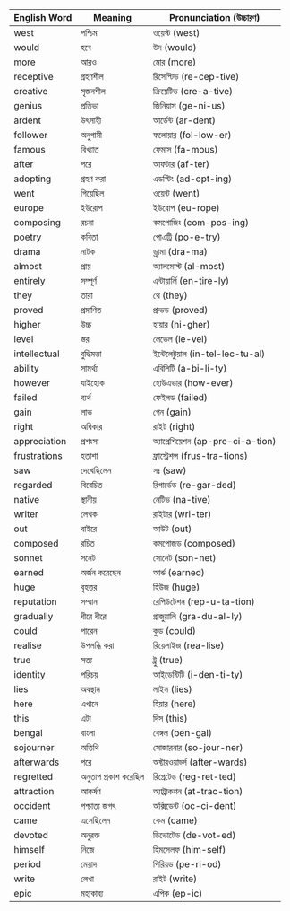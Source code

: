 | English Word | Meaning              | Pronunciation (উচ্চারণ)            |
| ------------ | -------------------- | ---------------------------------- |
| west         | পশ্চিম               | ওয়েস্ট (west)                     |
| would        | হবে                  | উদ (would)                         |
| more         | আরও                  | মোর (more)                         |
| receptive    | গ্রহণশীল             | রিসেপ্টিভ (re-cep-tive)            |
| creative     | সৃজনশীল              | ক্রিয়েটিভ (cre-a-tive)            |
| genius       | প্রতিভা              | জিনিয়াস (ge-ni-us)                |
| ardent       | উৎসাহী               | আর্ডেন্ট (ar-dent)                 |
| follower     | অনুগামী              | ফলোয়ার (fol-low-er)               |
| famous       | বিখ্যাত              | ফেমাস (fa-mous)                    |
| after        | পরে                  | আফটার (af-ter)                     |
| adopting     | গ্রহণ করা            | এডপ্টিং (ad-opt-ing)               |
| went         | গিয়েছিল              | ওয়েন্ট (went)                     |
| europe       | ইউরোপ                | ইউরোপ (eu-rope)                    |
| composing    | রচনা                 | কমপোজিং (com-pos-ing)              |
| poetry       | কবিতা                | পোএট্রি (po-e-try)                 |
| drama        | নাটক                 | ড্রামা (dra-ma)                    |
| almost       | প্রায়               | অ্যালমোস্ট (al-most)               |
| entirely     | সম্পূর্ণ             | এন্টায়ার্লি (en-tire-ly)          |
| they         | তারা                 | থে (they)                          |
| proved       | প্রমাণিত             | প্রুভড (proved)                    |
| higher       | উচ্চ                 | হায়ার (hi-gher)                   |
| level        | স্তর                 | লেভেল (le-vel)                     |
| intellectual | বুদ্ধিমত্তা          | ইন্টেলেক্টুয়াল (in-tel-lec-tu-al) |
| ability      | সামর্থ্য             | এবিলিটি (a-bi-li-ty)               |
| however      | যাইহোক               | হোউএভার (how-ever)                 |
| failed       | ব্যর্থ               | ফেইলড (failed)                     |
| gain         | লাভ                  | গেন (gain)                         |
| right        | অধিকার               | রাইট (right)                       |
| appreciation | প্রশংসা              | অ্যাপ্রেশিয়েশন (ap-pre-ci-a-tion) |
| frustrations | হতাশা                | ফ্রাস্ট্রেশন্স (frus-tra-tions)    |
| saw          | দেখেছিলেন            | সঃ (saw)                           |
| regarded     | বিবেচিত              | রিগার্ডেড (re-gar-ded)             |
| native       | স্থানীয়             | নেটিভ (na-tive)                    |
| writer       | লেখক                 | রাইটার (wri-ter)                   |
| out          | বাইরে                | আউট (out)                          |
| composed     | রচিত                 | কমপোজড (composed)                  |
| sonnet       | সনেট                 | সোনেট (son-net)                    |
| earned       | অর্জন করেছেন         | আর্ন্ড (earned)                    |
| huge         | বৃহত্তর              | হিউজ (huge)                        |
| reputation   | সম্মান               | রেপিউটেশন (rep-u-ta-tion)          |
| gradually    | ধীরে ধীরে            | গ্রাজুয়ালি (gra-du-al-ly)         |
| could        | পারেন                | কুড (could)                        |
| realise      | উপলব্ধি করা          | রিয়েলাইজ (rea-lise)               |
| true         | সত্য                 | ট্রু (true)                        |
| identity     | পরিচয়               | আইডেন্টিটি (i-den-ti-ty)           |
| lies         | অবস্থান              | লাইস (lies)                        |
| here         | এখানে                | হিয়ার (here)                       |
| this         | এটা                  | দিস (this)                         |
| bengal       | বাংলা                | বেঙ্গল (ben-gal)                   |
| sojourner    | অতিথি                | সোজারনার (so-jour-ner)             |
| afterwards   | পরে                  | অফ্টারওয়ার্ড্স (after-wards)      |
| regretted    | অনুতাপ প্রকাশ করেছিল | রিগ্রেটেড (reg-ret-ted)            |
| attraction   | আকর্ষণ               | অ্যাট্রাকশন (at-trac-tion)         |
| occident     | পশ্চাত্য জগৎ         | অক্সিডেন্ট (oc-ci-dent)            |
| came         | এসেছিলেন             | কেম (came)                         |
| devoted      | অনুরক্ত              | ডিভোটেড (de-vot-ed)                |
| himself      | নিজে                 | হিমসেলফ (him-self)                 |
| period       | মেয়াদ               | পিরিয়ড (pe-ri-od)                 |
| write        | লেখা                 | রাইট (write)                       |
| epic         | মহাকাব্য             | এপিক (ep-ic)                       |
